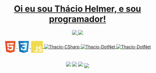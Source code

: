 <h1 align="center"><a href="https://github.com/thaciohelmer">Oi eu sou Thácio Helmer, e sou programador!</a></h1>
<div style="display: inline_block" align="center">
  <a href="https://github.com/thaciohelmer">
  <img height="150px" src="https://github-readme-stats.vercel.app/api?username=thaciohelmer&show_icons=true&theme=codeSTACKr"/>
  <img height="150px" src="https://github-readme-stats.vercel.app/api/top-langs/?username=thaciohelmer&layout=compact&theme=codeSTACKr"/>
</div>
<div style="display: inline_block" align="center"><br>
  <img align="center" alt="Thacio-HTML" height="40px" src="https://raw.githubusercontent.com/devicons/devicon/master/icons/html5/html5-original.svg">
  <img align="center" alt="Thacio-CSS" height="40px"  src="https://raw.githubusercontent.com/devicons/devicon/master/icons/css3/css3-original.svg">
  <img align="center" alt="Thacio-Js" height="40px"  src="https://raw.githubusercontent.com/devicons/devicon/master/icons/javascript/javascript-plain.svg">
  <img align="center" alt="Thacio-CSharp" height="40px" src="https://cdn.jsdelivr.net/gh/devicons/devicon/icons/csharp/csharp-plain.svg" />
  <img align="center" alt="Thacio-DotNet" height="40px" src="https://cdn.jsdelivr.net/gh/devicons/devicon/icons/dot-net/dot-net-plain-wordmark.svg" />
  <img align="center" alt="Thacio-DotNet" height="40px" src="https://cdn.jsdelivr.net/gh/devicons/devicon/icons/dotnetcore/dotnetcore-original.svg" />
</div>
  
  ##
 
<div align="center"> 
  <a href="https://instagram.com/thaciohelmer" target="_blank"><img src="https://img.shields.io/badge/-Instagram-%23E4405F?style=for-the-badge&logo=instagram&logoColor=white" target="_blank"></a>
  <a href = "mailto:thaciohelmer@hotmail.com"><img src="https://img.shields.io/badge/Microsoft_Outlook-0078D4?style=for-the-badge&logo=microsoft-outlook&logoColor=white"></a>
  <a href="https://www.linkedin.com/in/th%C3%A1cio-helmer-55739a221/" target="_blank"><img src="https://img.shields.io/badge/-LinkedIn-%230077B5?style=for-the-badge&logo=linkedin&logoColor=white" target="_blank"></a> 
 
  <img align="center" src="https://github.com/thaciohelmer/thaciohelmer/blob/output/github-contribution-grid-snake.svg"/>
</div>
